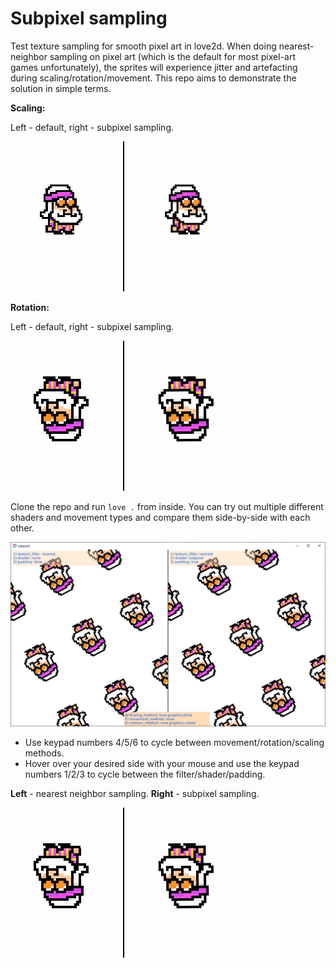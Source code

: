 # Subpixel sampling
Test texture sampling for smooth pixel art in love2d. When doing
nearest-neighbor sampling on pixel art (which is the default for most pixel-art
games unfortunately), the sprites will experience jitter and artefacting during
scaling/rotation/movement. This repo aims to demonstrate the solution in simple
terms.

**Scaling:**

Left - default, right - subpixel sampling.

![](scaling.gif)

**Rotation:**

Left - default, right - subpixel sampling.

![](rotation.gif)

Clone the repo and run `love .` from inside. You can try out multiple different
shaders and movement types and compare them side-by-side with each other.

![](./screenshot.png)

- Use keypad numbers 4/5/6 to cycle between movement/rotation/scaling methods.
- Hover over your desired side with your mouse and use the keypad numbers 1/2/3
  to cycle between the filter/shader/padding.

**Left** - nearest neighbor sampling. **Right** - subpixel sampling.

 ![](rotation.gif)
